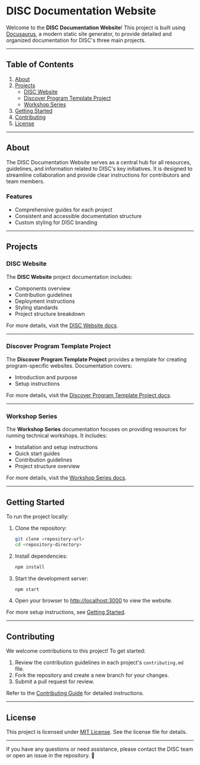 # DISC Documentation Website

Welcome to the **DISC Documentation Website**! This project is built using [Docusaurus](https://docusaurus.io/), a modern static site generator, to provide detailed and organized documentation for DISC's three main projects.

---

## Table of Contents

1. [About](#about)
2. [Projects](#projects)
   - [DISC Website](#disc-website)
   - [Discover Program Template Project](#discover-program-template-project)
   - [Workshop Series](#workshop-series)
3. [Getting Started](#getting-started)
4. [Contributing](#contributing)
5. [License](#license)

---

## About

The DISC Documentation Website serves as a central hub for all resources, guidelines, and information related to DISC's key initiatives. It is designed to streamline collaboration and provide clear instructions for contributors and team members.

### Features

- Comprehensive guides for each project
- Consistent and accessible documentation structure
- Custom styling for DISC branding

---

## Projects

### DISC Website

The **DISC Website** project documentation includes:

- Components overview
- Contribution guidelines
- Deployment instructions
- Styling standards
- Project structure breakdown

For more details, visit the [DISC Website docs](docs/disc-website/intro.md).

---

### Discover Program Template Project

The **Discover Program Template Project** provides a template for creating program-specific websites. Documentation covers:

- Introduction and purpose
- Setup instructions

For more details, visit the [Discover Program Template Project docs](docs/discover-program-template-project/intro.md).

---

### Workshop Series

The **Workshop Series** documentation focuses on providing resources for running technical workshops. It includes:

- Installation and setup instructions
- Quick start guides
- Contribution guidelines
- Project structure overview

For more details, visit the [Workshop Series docs](docs/workshop-series/intro.md).

---

## Getting Started

To run the project locally:

1. Clone the repository:

   ```bash
   git clone <repository-url>
   cd <repository-directory>
   ```

2. Install dependencies:

   ```bash
   npm install
   ```

3. Start the development server:

   ```bash
   npm start
   ```

4. Open your browser to [http://localhost:3000](http://localhost:3000) to view the website.

For more setup instructions, see [Getting Started](docs/disc-website/getting-started.md).

---

## Contributing

We welcome contributions to this project! To get started:

1. Review the contribution guidelines in each project's `contributing.md` file.
2. Fork the repository and create a new branch for your changes.
3. Submit a pull request for review.

Refer to the [Contributing Guide](docs/disc-website/contributing.md) for detailed instructions.

---

## License

This project is licensed under [MIT License](LICENSE). See the license file for details.

---

If you have any questions or need assistance, please contact the DISC team or open an issue in the repository. 🎉
